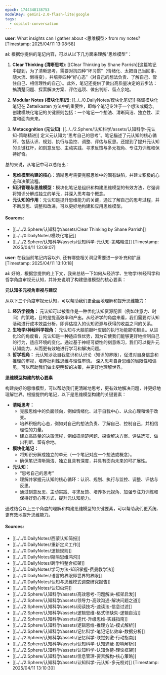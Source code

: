 ```yaml
---
epoch: 1744348138753
modelKey: gemini-2.0-flash-lite|google
tags:
  - copilot-conversation
---
```


**user**: What insights can I gather about <思维模型> from my notes?
[Timestamp: 2025/04/11 13:08:58]

**ai**: 根据你提供的笔记内容，可以从以下几方面来理解“思维模型”：

1.  **Clear Thinking (清晰思考)**:  [[Clear Thinking by Shane Parrish]]这篇笔记中提到，为了清晰思考，需要对抗四种“坏习惯”（情绪化、太把自己当回事、随大流、懒得变），并培养四种“好心态”（对自己的想法负责、了解自己、管住自己、相信理性的自己）。此外，笔记还提供了做出高质量决定的五步法：搞清楚问题、探索解决方案、评估选项、做出判断、留点余地。

2.  **Modular Notes (模块化笔记)**:  [[../../0.DailyNotes/模块化笔记]] 强调模块化笔记在 Zettelkasten 方法中的重要性，即每个笔记专注于一个想法或概念。创建模块化笔记的关键原则包括：一个笔记一个想法、清晰简洁、独立性、深度和面向未来。

3.  **Metacognition (元认知)**: [[../../2.Sphere/认知科学/assets/认知科学-元认知-策略精进]] 定义元认知为“思考自己的思考”。笔记描述了元认知的核心循环，包括认识、规划、执行与监控、调整、评估与反思。还提到了提升元认知的关键杠杆，如刻意反思、主动实践、寻求反馈与多元视角、专注力训练和保持好奇。

总的来说，从笔记中可以总结出：

*   **思维模型构建的核心**：清晰思考需要克服思维中的固有缺陷，并建立积极的心态和决策流程。
*   **知识管理与思维模型**：模块化笔记是组织和构建思维模型的有效方法，它强调将知识分解成独立的单元，并深入思考每个概念。
*   **元认知的作用**：元认知是提升思维能力的关键，通过了解自己的思考过程，并不断反思、调整和改进，可以更好地构建和应用思维模型。


#### Sources:

- [[../../2.Sphere/认知科学/assets/Clear Thinking  by Shane Parrish]]
- [[../../0.DailyNotes/模块化笔记]]
- [[../../2.Sphere/认知科学/assets/认知科学-元认知-策略精进]]
[Timestamp: 2025/04/11 13:09:07]

**user**: 在我当前笔记内容以外, 还有哪些相关洞见需要进一步补充和扩展
[Timestamp: 2025/04/11 13:10:18]

**ai**: 好的，根据您提供的上下文，我来总结一下如何从经济学、生物学/神经科学和哲学角度审视元认知，并补充说明了构建思维模型的核心要素：

**元认知多元视角审视与建议**

从以下三个角度审视元认知，可以帮助我们更全面地理解和提升思维能力：

1.  **经济学视角：** 元认知可以被看作是一种优化认知资源配置（例如注意力、时间）的策略，目的是提高效率和产出。从经济学的角度来看，我们需要对认知活动进行成本效益分析，即评估投入的认知资源与获得的收益之间的关系。
2.  **生物学/神经科学视角：** 元认知与大脑前额叶皮层的执行功能密切相关。从进化论的角度看，元认知是一种适应性优势，因为它使我们能够更好地控制自己的行为，适应环境的变化。通过基于神经可塑性的刻意练习，我们可以提升元认知能力，从而更有效地进行学习和解决问题。
3.  **哲学视角：** 元认知涉及自我意识和认识论（知识的界限），促进对自身信念和推理的审视，培养批判性思维与理性审慎。 深入思考自身思维的局限性和偏见，可以帮助我们做出更明智的决策，并更好地理解世界。

**思维模型构建的核心要素**

构建良好的思维模型，可以帮助我们更清晰地思考，更有效地解决问题，并更好地理解世界。根据提供的笔记，以下是思维模型构建的关键要素：

*   **清晰思考：**
    *   克服思维中的负面倾向，例如情绪化、过于自我中心、从众心理和懒于改变。
    *   培养积极的心态，例如对自己的想法负责、了解自己、控制自己，并相信理性的力量。
    *   建立高质量的决策流程，例如搞清楚问题、探索解决方案、评估选项、做出判断、留有余地。
*   **模块化笔记：**
    *   将知识分解成独立的单元（一个笔记对应一个想法或概念）。
    *   确保笔记清晰简洁、独立且具有深度，并具有面向未来的可扩展性。
*   **元认知：**
    *   “思考自己的思考”
    *   理解并掌握元认知的核心循环：认识、规划、执行与监控、调整、评估与反思。
    *   通过刻意反思、主动实践、寻求反馈、培养多元视角、加强专注力训练和保持好奇心等方式，提升元认知能力。

通过结合以上三个角度的理解和构建思维模型的关键要素，可以帮助我们更系统、更有效地提升思维能力。


#### Sources:

- [[../../0.DailyNotes/西蒙认知简报]]
- [[../../0.DailyNotes/重新定义工作]]
- [[../../0.DailyNotes/逻辑规则]]
- [[../../0.DailyNotes/隐喻思维鸿沟]]
- [[../../0.DailyNotes/跨学科整合框架]]
- [[../../0.DailyNotes/学习方法-知识掌握-费曼教学法]]
- [[../../0.DailyNotes/语言的界限即世界的界限]]
- [[../../0.DailyNotes/认知与思维模式调查研究报告]]
- [[../../0.DailyNotes/认知虫洞]]
- [[../../2.Sphere/认知科学/assets/高效思考-问题解决-框架启发]]
- [[../../2.Sphere/认知科学/assets/领导力-高效沟通-解决问题之道]]
- [[../../2.Sphere/认知科学/assets/阅读技巧-速读法-信息过滤]]
- [[../../2.Sphere/认知科学/assets/逻辑思维-格式律缺失-逻辑自洽]]
- [[../../2.Sphere/认知科学/assets/迭代-升级思维-实践指南]]
- [[../../2.Sphere/认知科学/assets/逻辑思维-推理方法-模式解析]]
- [[../../2.Sphere/认知科学/assets/记忆科学-笔记记忆效率-数据分析]]
- [[../../2.Sphere/认知科学/assets/记忆科学-联觉刺激-行动指南]]
- [[../../2.Sphere/认知科学/assets/认知科学-认知遮蔽-影响解析]]
- [[../../2.Sphere/认知科学/assets/认知科学-认知负荷-理论框架]]
- [[../../2.Sphere/认知科学/assets/信息管理-要素解构-核心策略]]
- [[../../2.Sphere/认知科学/assets/认知科学-元认知-多元校对]]
[Timestamp: 2025/04/11 13:10:30]